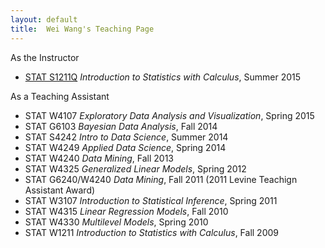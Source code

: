 ```yaml
---
layout: default
title:  Wei Wang's Teaching Page
---
```

As the Instructor

- [STAT S1211Q](/teaching/s1211q_2015) _Introduction to Statistics with Calculus_, Summer 2015 



As a Teaching Assistant

- STAT W4107 _Exploratory Data Analysis and Visualization_, Spring 2015
- STAT G6103 _Bayesian Data Analysis_, Fall 2014
- STAT S4242 _Intro to Data Science_, Summer 2014
- STAT W4249 _Applied Data Science_, Spring 2014
- STAT W4240 _Data Mining_, Fall 2013
- STAT W4325 _Generalized Linear Models_, Spring 2012
- STAT G6240/W4240 _Data Mining_, Fall 2011 (2011 Levine Teachign Assistant Award)
- STAT W3107 _Introduction to Statistical Inference_, Spring 2011 
- STAT W4315 _Linear Regression Models_, Fall 2010
- STAT W4330 _Multilevel Models_, Spring 2010
- STAT W1211 _Introduction to Statistics with Calculus_, Fall 2009
